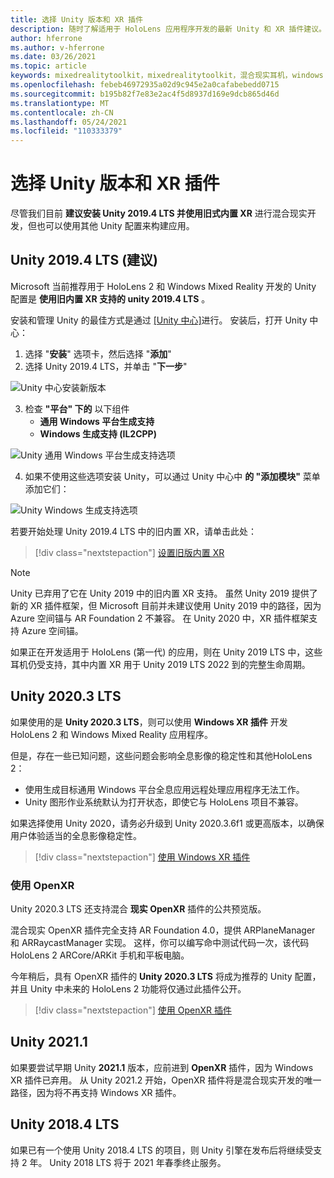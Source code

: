 ```yaml
---
title: 选择 Unity 版本和 XR 插件
description: 随时了解适用于 HoloLens 应用程序开发的最新 Unity 和 XR 插件建议。
author: hferrone
ms.author: v-hferrone
ms.date: 03/26/2021
ms.topic: article
keywords: mixedrealitytoolkit，mixedrealitytoolkit，混合现实耳机，windows mixed reality 耳机，虚拟现实耳机，unity
ms.openlocfilehash: febeb46972935a02d9c945e2a0cafabebedd0715
ms.sourcegitcommit: b195b82f7e83e2ac4f5d8937d169e9dcb865d46d
ms.translationtype: MT
ms.contentlocale: zh-CN
ms.lasthandoff: 05/24/2021
ms.locfileid: "110333379"
---
```

# <a name="choosing-a-unity-version-and-xr-plugin"></a>选择 Unity 版本和 XR 插件

尽管我们目前 **建议安装 Unity 2019.4 LTS 并使用旧式内置 XR** 进行混合现实开发，但也可以使用其他 Unity 配置来构建应用。

## <a name="unity-20194-lts-recommended"></a>Unity 2019.4 LTS (建议) 

Microsoft 当前推荐用于 HoloLens 2 和 Windows Mixed Reality 开发的 Unity 配置是 **使用旧内置 XR 支持的 unity 2019.4 LTS** 。

安装和管理 Unity 的最佳方式是通过 <a href="https://unity3d.com/get-unity/download" target="_blank">[Unity 中心]</a>进行。 安装后，打开 Unity 中心：

1. 选择 "**安装**" 选项卡，然后选择 "**添加**"
2. 选择 Unity 2019.4 LTS，并单击 "**下一步**"

![Unity 中心安装新版本](images/unity-hub-img-01.png)

3. 检查 **"平台" 下的** 以下组件
    * **通用 Windows 平台生成支持** 
    * **Windows 生成支持 (IL2CPP)**

![Unity 通用 Windows 平台生成支持选项](../images/Unity_Install_Option_UWP.png)

4. 如果不使用这些选项安装 Unity，可以通过 Unity 中心中 **的 "添加模块"** 菜单添加它们：

![Unity Windows 生成支持选项](../images/Unity_Install_Option_UWP2.png)

若要开始处理 Unity 2019.4 LTS 中的旧内置 XR，请单击此处：

> [!div class="nextstepaction"]
> [设置旧版内置 XR](legacy-xr-support.md)

> [!NOTE]
> Unity 已弃用了它在 Unity 2019 中的旧内置 XR 支持。  虽然 Unity 2019 提供了新的 XR 插件框架，但 Microsoft 目前并未建议使用 Unity 2019 中的路径，因为 Azure 空间锚与 AR Foundation 2 不兼容。  在 Unity 2020 中，XR 插件框架支持 Azure 空间锚。

如果正在开发适用于 HoloLens (第一代) 的应用，则在 Unity 2019 LTS 中，这些耳机仍受支持，其中内置 XR 用于 Unity 2019 LTS 2022 到的完整生命周期。

## <a name="unity-20203-lts"></a>Unity 2020.3 LTS 

如果使用的是 **Unity 2020.3 LTS**，则可以使用 **Windows XR 插件** 开发 HoloLens 2 和 Windows Mixed Reality 应用程序。

但是，存在一些已知问题，这些问题会影响全息影像的稳定性和其他HoloLens 2： 

* 使用生成目标通用 Windows 平台全息应用远程处理应用程序无法工作。
* Unity 图形作业系统默认为打开状态，即使它与 HoloLens 项目不兼容。

如果选择使用 Unity 2020，请务必升级到 Unity 2020.3.6f1 或更高版本，以确保用户体验适当的全息影像稳定性。

> [!div class="nextstepaction"]
> [使用 Windows XR 插件](windows-xr-plugin.md)

### <a name="using-openxr"></a>使用 OpenXR

Unity 2020.3 LTS 还支持混合 **现实 OpenXR** 插件的公共预览版。

混合现实 OpenXR 插件完全支持 AR Foundation 4.0，提供 ARPlaneManager 和 ARRaycastManager 实现。 这样，你可以编写命中测试代码一次，该代码HoloLens 2 ARCore/ARKit 手机和平板电脑。 

今年稍后，具有 OpenXR 插件的 **Unity 2020.3 LTS** 将成为推荐的 Unity 配置，并且 Unity 中未来的 HoloLens 2 功能将仅通过此插件公开。

> [!div class="nextstepaction"]
> [使用 OpenXR 插件](openxr-getting-started.md)

## <a name="unity-20211"></a>Unity 2021.1

如果要尝试早期 Unity **2021.1** 版本，应前进到 **OpenXR** 插件，因为 Windows XR 插件已弃用。  从 Unity 2021.2 开始，OpenXR 插件将是混合现实开发的唯一路径，因为将不再支持 Windows XR 插件。

## <a name="unity-20184-lts"></a>Unity 2018.4 LTS

如果已有一个使用 Unity 2018.4 LTS 的项目，则 Unity 引擎在发布后将继续受支持 2 年。  Unity 2018 LTS 将于 2021 年春季终止服务。

